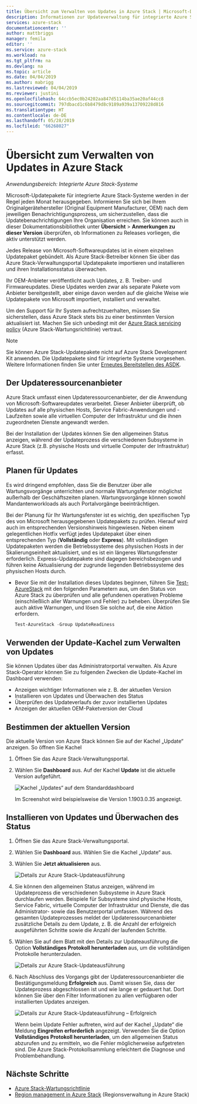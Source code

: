 ```yaml
---
title: Übersicht zum Verwalten von Updates in Azure Stack | Microsoft-Dokumentation
description: Informationen zur Updateverwaltung für integrierte Azure Stack-Systeme.
services: azure-stack
documentationcenter: ''
author: mattbriggs
manager: femila
editor: ''
ms.service: azure-stack
ms.workload: na
ms.tgt_pltfrm: na
ms.devlang: na
ms.topic: article
ms.date: 04/04/2019
ms.author: mabrigg
ms.lastreviewed: 04/04/2019
ms.reviewer: justini
ms.openlocfilehash: 64ccb5ec0b24202aa847d5114ba35ae20af44cc8
ms.sourcegitcommit: 797dbacd1c6b8479d8c9189a939a13709228d816
ms.translationtype: HT
ms.contentlocale: de-DE
ms.lasthandoff: 05/28/2019
ms.locfileid: "66268027"
---
```

# <a name="manage-updates-in-azure-stack-overview"></a>Übersicht zum Verwalten von Updates in Azure Stack

*Anwendungsbereich: Integrierte Azure Stack-Systeme*

Microsoft-Updatepakete für integrierte Azure Stack-Systeme werden in der Regel jeden Monat herausgegeben. Informieren Sie sich bei Ihrem Originalgerätehersteller (Original Equipment Manufacturer, OEM) nach dem jeweiligen Benachrichtigungsprozess, um sicherzustellen, dass die Updatebenachrichtigungen Ihre Organisation erreichen. Sie können auch in dieser Dokumentationsbibliothek unter **Übersicht** > **Anmerkungen zu dieser Version** überprüfen, ob Informationen zu Releases vorliegen, die aktiv unterstützt werden. 

Jedes Release von Microsoft-Softwareupdates ist in einem einzelnen Updatepaket gebündelt. Als Azure Stack-Betreiber können Sie über das Azure Stack-Verwaltungsportal Updatepakete importieren und installieren und ihren Installationsstatus überwachen.

Ihr OEM-Anbieter veröffentlicht auch Updates, z. B. Treiber- und Firmwareupdates. Diese Updates werden zwar als separate Pakete vom Anbieter bereitgestellt, aber einige davon werden auf die gleiche Weise wie Updatepakete von Microsoft importiert, installiert und verwaltet.

Um den Support für Ihr System aufrechtzuerhalten, müssen Sie sicherstellen, dass Azure Stack stets bis zu einer bestimmten Version aktualisiert ist. Machen Sie sich unbedingt mit der [Azure Stack servicing policy](azure-stack-servicing-policy.md) (Azure Stack-Wartungsrichtlinie) vertraut.

> [!NOTE]
> Sie können Azure Stack-Updatepakete nicht auf Azure Stack Development Kit anwenden. Die Updatepakete sind für integrierte Systeme vorgesehen. Weitere Informationen finden Sie unter [Erneutes Bereitstellen des ASDK](/azure-stack/asdk).

## <a name="the-update-resource-provider"></a>Der Updateressourcenanbieter

Azure Stack umfasst einen Updateressourcenanbieter, der die Anwendung von Microsoft-Softwareupdates verarbeitet. Dieser Anbieter überprüft, ob Updates auf alle physischen Hosts, Service Fabric-Anwendungen und -Laufzeiten sowie alle virtuellen Computer der Infrastruktur und die ihnen zugeordneten Dienste angewandt werden.

Bei der Installation der Updates können Sie den allgemeinen Status anzeigen, während der Updateprozess die verschiedenen Subsysteme in Azure Stack (z.B. physische Hosts und virtuelle Computer der Infrastruktur) erfasst.

## <a name="plan-for-updates"></a>Planen für Updates

Es wird dringend empfohlen, dass Sie die Benutzer über alle Wartungsvorgänge unterrichten und normale Wartungsfenster möglichst außerhalb der Geschäftszeiten planen. Wartungsvorgänge können sowohl Mandantenworkloads als auch Portalvorgänge beeinträchtigen.

Bei der Planung für Ihr Wartungsfenster ist es wichtig, den spezifischen Typ des von Microsoft herausgegebenen Updatepakets zu prüfen. Hierauf wird auch im entsprechenden Versionshinweis hingewiesen. Neben einem gelegentlichen Hotfix verfügt jedes Updatepaket über einen entsprechenden Typ (**Vollständig** oder **Express**). Mit vollständigen Updatepaketen werden die Betriebssysteme des physischen Hosts in der Skalierungseinheit aktualisiert, und es ist ein längeres Wartungsfenster erforderlich. Express-Updatepakete sind dagegen bereichsbezogen und führen keine Aktualisierung der zugrunde liegenden Betriebssysteme des physischen Hosts durch.

- Bevor Sie mit der Installation dieses Updates beginnen, führen Sie [Test-AzureStack](azure-stack-diagnostic-test.md) mit den folgenden Parametern aus, um den Status von Azure Stack zu überprüfen und alle gefundenen operativen Probleme (einschließlich aller Warnungen und Fehler) zu beheben. Überprüfen Sie auch aktive Warnungen, und lösen Sie solche auf, die eine Aktion erfordern.  

  ```powershell
  Test-AzureStack -Group UpdateReadiness
  ``` 

## <a name="using-the-update-tile-to-manage-updates"></a>Verwenden der Update-Kachel zum Verwalten von Updates

Sie können Updates über das Administratorportal verwalten. Als Azure Stack-Operator können Sie zu folgenden Zwecken die Update-Kachel im Dashboard verwenden:

- Anzeigen wichtiger Informationen wie z. B. der aktuellen Version
- Installieren von Updates und Überwachen des Status
- Überprüfen des Updateverlaufs der zuvor installierten Updates
- Anzeigen der aktuellen OEM-Paketversion der Cloud
 
## <a name="determine-the-current-version"></a>Bestimmen der aktuellen Version

Die aktuelle Version von Azure Stack können Sie auf der Kachel „Update“ anzeigen. So öffnen Sie Kachel

1. Öffnen Sie das Azure Stack-Verwaltungsportal.
2. Wählen Sie **Dashboard** aus. Auf der Kachel **Update** ist die aktuelle Version aufgeführt. 

    ![Kachel „Updates“ auf dem Standarddashboard](./media/azure-stack-updates/image1.png)

    Im Screenshot wird beispielsweise die Version 1.1903.0.35 angezeigt.

## <a name="install-updates-and-monitor-progress"></a>Installieren von Updates und Überwachen des Status


1. Öffnen Sie das Azure Stack-Verwaltungsportal.
2. Wählen Sie **Dashboard** aus. Wählen Sie die Kachel „Update“ aus.
3. Wählen Sie **Jetzt aktualisieren** aus.

    ![Details zur Azure Stack-Updateausführung](media/azure-stack-updates/azure-stack-update-button.png)

4.  Sie können den allgemeinen Status anzeigen, während im Updateprozess die verschiedenen Subsysteme in Azure Stack durchlaufen werden. Beispiele für Subsysteme sind physische Hosts, Service Fabric, virtuelle Computer der Infrastruktur und Dienste, die das Administrator- sowie das Benutzerportal umfassen. Während des gesamten Updateprozesses meldet der Updateressourcenanbieter zusätzliche Details zu dem Update, z. B. die Anzahl der erfolgreich ausgeführten Schritte sowie die Anzahl der laufenden Schritte.

5. Wählen Sie auf dem Blatt mit den Details zur Updateausführung die Option **Vollständiges Protokoll herunterladen** aus, um die vollständigen Protokolle herunterzuladen.

    ![Details zur Azure Stack-Updateausführung](media/azure-stack-updates/update-run-details.png)

6. Nach Abschluss des Vorgangs gibt der Updateressourcenanbieter die Bestätigungsmeldung **Erfolgreich** aus. Damit wissen Sie, dass der Updateprozess abgeschlossen ist und wie lange er gedauert hat. Dort können Sie über den Filter Informationen zu allen verfügbaren oder installierten Updates anzeigen.

    ![Details zur Azure Stack-Updateausführung – Erfolgreich](media/azure-stack-updates/update-success.png)

   Wenn beim Update Fehler auftreten, wird auf der Kachel „Update“ die Meldung **Eingreifen erforderlich** angezeigt. Verwenden Sie die Option **Vollständiges Protokoll herunterladen**, um den allgemeinen Status abzurufen und zu ermitteln, wo die Fehler möglicherweise aufgetreten sind. Die Azure Stack-Protokollsammlung erleichtert die Diagnose und Problembehandlung.

## <a name="next-steps"></a>Nächste Schritte

- [Azure Stack-Wartungsrichtlinie](azure-stack-servicing-policy.md) 
- [Region management in Azure Stack](azure-stack-region-management.md) (Regionsverwaltung in Azure Stack)
